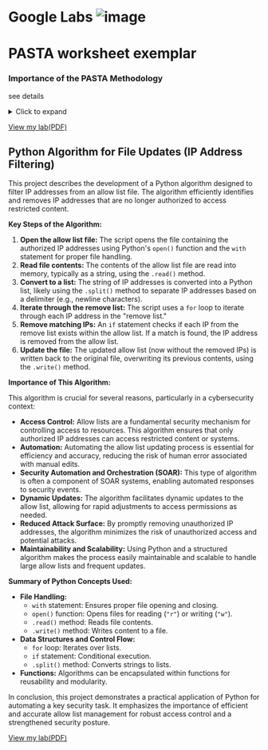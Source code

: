 #          Google Labs    ![image](https://github.com/user-attachments/assets/2867cdcc-c5e5-4957-8cf7-7acfcddb2360)

#  PASTA worksheet exemplar 

### Importance of the PASTA Methodology

see details
<details>
  <summary>Click to expand</summary>
  

The PASTA (Process for Attack Simulation and Threat Analysis) methodology, as demonstrated in this worksheet, is important for several reasons:

*   **Structured Approach:** It provides a systematic and repeatable process for security analysis, ensuring that all aspects of the application are considered.
*   **Proactive Security:** By identifying threats and vulnerabilities *before* they can be exploited, it enables proactive security measures, reducing the likelihood and impact of successful attacks.
*   **Risk-Based Approach:** It focuses on analyzing risks and their potential impact on the business, allowing for prioritization of security controls based on business needs.
*   **Improved Communication:** The visual diagrams (data flow and attack tree) facilitate communication and understanding of security risks among technical and non-technical stakeholders.
*   **Compliance:** It helps organizations meet compliance requirements, such as PCI-DSS, by demonstrating a structured approach to security assessment.
*   **Comprehensive Coverage:** By covering all stages from defining objectives to implementing controls, it ensures that security is considered throughout the application's lifecycle.

In summary, this PASTA worksheet demonstrates a valuable methodology for identifying, analyzing, and mitigating security risks in applications. It's a crucial tool for building secure systems and protecting sensitive information.

</details>

[View my lab(PDF)](https://docs.google.com/document/d/1RdqmR63vrr6zQLHcyatlzZdnCD9LuEcRCsVzEAB6CJU/edit?usp=sharing)


## Python Algorithm for File Updates (IP Address Filtering)

This project describes the development of a Python algorithm designed to filter IP addresses from an allow list file. The algorithm efficiently identifies and removes IP addresses that are no longer authorized to access restricted content.

**Key Steps of the Algorithm:**

1.  **Open the allow list file:** The script opens the file containing the authorized IP addresses using Python's `open()` function and the `with` statement for proper file handling.
2.  **Read file contents:** The contents of the allow list file are read into memory, typically as a string, using the `.read()` method.
3.  **Convert to a list:** The string of IP addresses is converted into a Python list, likely using the `.split()` method to separate IP addresses based on a delimiter (e.g., newline characters).
4.  **Iterate through the remove list:** The script uses a `for` loop to iterate through each IP address in the "remove list."
5.  **Remove matching IPs:** An `if` statement checks if each IP from the remove list exists within the allow list. If a match is found, the IP address is removed from the allow list.
6.  **Update the file:** The updated allow list (now without the removed IPs) is written back to the original file, overwriting its previous contents, using the `.write()` method.

**Importance of This Algorithm:**

This algorithm is crucial for several reasons, particularly in a cybersecurity context:

*   **Access Control:** Allow lists are a fundamental security mechanism for controlling access to resources. This algorithm ensures that only authorized IP addresses can access restricted content or systems.
*   **Automation:** Automating the allow list updating process is essential for efficiency and accuracy, reducing the risk of human error associated with manual edits.
*   **Security Automation and Orchestration (SOAR):** This type of algorithm is often a component of SOAR systems, enabling automated responses to security events.
*   **Dynamic Updates:** The algorithm facilitates dynamic updates to the allow list, allowing for rapid adjustments to access permissions as needed.
*   **Reduced Attack Surface:** By promptly removing unauthorized IP addresses, the algorithm minimizes the risk of unauthorized access and potential attacks.
*   **Maintainability and Scalability:** Using Python and a structured algorithm makes the process easily maintainable and scalable to handle large allow lists and frequent updates.

**Summary of Python Concepts Used:**

*   **File Handling:**
    *   `with` statement: Ensures proper file opening and closing.
    *   `open()` function: Opens files for reading (`"r"`) or writing (`"w"`).
    *   `.read()` method: Reads file contents.
    *   `.write()` method: Writes content to a file.
*   **Data Structures and Control Flow:**
    *   `for` loop: Iterates over lists.
    *   `if` statement: Conditional execution.
    *   `.split()` method: Converts strings to lists.
*   **Functions:** Algorithms can be encapsulated within functions for reusability and modularity.

In conclusion, this project demonstrates a practical application of Python for automating a key security task. It emphasizes the importance of efficient and accurate allow list management for robust access control and a strengthened security posture.

[View my lab(PDF)](https://docs.google.com/document/d/1XC9zey30RKyeclrGuJmXxkIaQszEcdrpLvxTR9Cj9gg/edit?tab=t.0)
